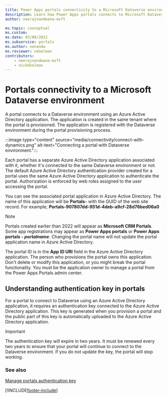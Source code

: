 ```yaml
---
title: Power Apps portals connectivity to a Microsoft Dataverse environment
description: Learn how Power Apps portals connects to Microsoft Dataverse environment, connectivity architecture, and the authentication key used for connectivity.
author: neerajnandwana-msft

ms.topic: conceptual
ms.custom: 
ms.date: 03/09/2022
ms.subservice: portals
ms.author: nenandw
ms.reviewer: ndoelman
contributors:
    - neerajnandwana-msft
    - nickdoelman
---
```


# Portals connectivity to a Microsoft Dataverse environment

A portal connects to a Dataverse environment using an Azure Active Directory application. The application is created in the same tenant where the portal is provisioned. The application is registered with the Dataverse environment during the portal provisioning process.

:::image type="content" source="media/connectivity/connect-with-dynamics.png" alt-text="Connecting a portal with Dataverse environment.":::

Each portal has a separate Azure Active Directory application associated with it, whether it's connected to the same Dataverse environment or not. The default Azure Active Directory authentication provider created for a portal uses the same Azure Active Directory application to authenticate the portal. Authorization is enforced by web roles assigned to the user accessing the portal.

You can see the associated portal application in Azure Active Directory. The name of this application will be **Portals-** with the GUID of the web site record. For example; 
**Portals-907807dd-951d-4deb-a9cf-28d76bed06a0**

> [!NOTE]
> Portals created earlier than 2022 will appear as **Microsoft CRM Portals**.
> Some app registrations may appear as **Power Apps portals** or **Power Apps portals - *portalname***. 
> Changing the portal name will not update the portal application name in Azure Active Directory.

The portal ID is in the **App ID URI** field in the Azure Active Directory application. The person who provisions the portal owns this application. Don't delete or modify this application, or you might break the portal functionality. You must be the application owner to manage a portal from the Power Apps Portals admin center.

## Understanding authentication key in portals

For a portal to connect to Dataverse using an Azure Active Directory application, it requires an authentication key connected to the Azure Active Directory application. This key is generated when you provision a portal and the public part of this key is automatically uploaded to the Azure Active Directory application.

> [!IMPORTANT]
> The authentication key will expire in two years. It must be renewed every two years to ensure that your portal will continue to connect to the Dataverse environment. If you do not update the key, the portal will stop working.  

### See also

[Manage portals authentication key](manage-auth-key.md)


[!INCLUDE[footer-include](../../../includes/footer-banner.md)]